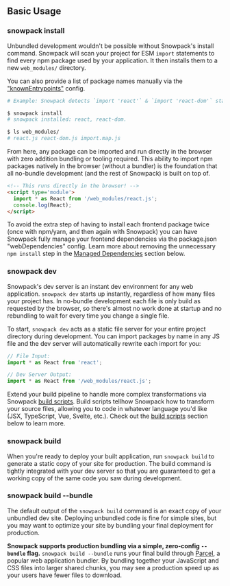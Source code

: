 ## Basic Usage

### snowpack install

Unbundled development wouldn't be possible without Snowpack's install command. Snowpack will scan your project for ESM `import` statements to find every npm package used by your application. It then installs them to a new `web_modules/` directory. 

You can also provide a list of package names manually via the ["knownEntrypoints"](#all-config-options) config.

``` bash
# Example: Snowpack detects `import 'react'` & `import 'react-dom'` statements in your "src/" code.

$ snowpack install
# snowpack installed: react, react-dom.

$ ls web_modules/
# react.js react-dom.js import.map.js
```

From here, any package can be imported and run directly in the browser with zero addition bundling or tooling required. This ability to import npm packages natively in the browser (without a bundler) is the foundation that all no-bundle development (and the rest of Snowpack) is built on top of.

``` html
<!-- This runs directly in the browser! -->
<script type='module'>
  import * as React from '/web_modules/react.js';
  console.log(React);
</script>
```

To avoid the extra step of having to install each frontend package twice (once with npm/yarn, and then again with Snowpack) you can have Snowpack fully manage your frontend dependencies via the package.json "webDependencies" config. Learn more about removing the unnecessary `npm install` step in the [Managed Dependencies](#managed-dependencies) section below.


### snowpack dev

Snowpack's dev server is an instant dev environment for any web application. `snowpack dev` starts up instantly, regardless of how many files your project has. In no-bundle development each file is only build as requested by the browser, so there's almost no work done at startup and no rebundling to wait for every time you change a single file. 

To start, `snowpack dev` acts as a static file server for your entire project directory during development. You can import packages by name in any JS file and the dev server will automatically rewrite each import for you:

``` js
// File Input:
import * as React from 'react';

// Dev Server Output:
import * as React from '/web_modules/react.js';
```

Extend your build pipeline to handle more complex transformations via Snowpack [build scripts](#build-scripts). Build scripts tellhow Snowpack how to transform your source files, allowing you to code in whatever language you'd like (JSX, TypeScript, Vue, Svelte, etc.). Check out the [build scripts](#build-scripts) section below to learn more.

### snowpack build

When you're ready to deploy your built application, run `snowpack build` to generate a static copy of your site for production. The build command is tightly integrated with your dev server so that you are guaranteed to get a working copy of the same code you saw during development.

### snowpack build --bundle

The default output of the `snowpack build` command is an exact copy of your unbundled dev site. Deploying unbundled code is fine for simple sites, but you may want to optimize your site by bundling your final deployment for production. 

**Snowpack supports production bundling via a simple, zero-config `--bundle` flag.** `snowpack build --bundle` runs your final build through [Parcel](https://parceljs.org/), a popular web application bundler. By bundling together your JavaScript and CSS files into larger shared chunks, you may see a production speed up as your users have fewer files to download.
